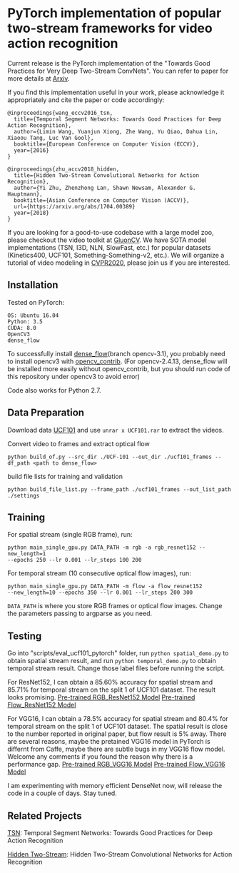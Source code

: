 # PyTorch implementation of popular two-stream frameworks for video action recognition

Current release is the PyTorch implementation of the "Towards Good Practices for Very Deep Two-Stream ConvNets". You can refer to paper for more details at [Arxiv](https://arxiv.org/abs/1507.02159).

If you find this implementation useful in your work, please acknowledge it appropriately and cite the paper or code accordingly:

```
@inproceedings{wang_eccv2016_tsn,
  title={Temporal Segment Networks: Towards Good Practices for Deep Action Recognition},
  author={Limin Wang, Yuanjun Xiong, Zhe Wang, Yu Qiao, Dahua Lin, Xiaoou Tang, Luc Van Gool},
  booktitle={European Conference on Computer Vision (ECCV)},
  year={2016}
}

@inproceedings{zhu_accv2018_hidden,
  title={Hidden Two-Stream Convolutional Networks for Action Recognition},
  author={Yi Zhu, Zhenzhong Lan, Shawn Newsam, Alexander G. Hauptmann},
  booktitle={Asian Conference on Computer Vision (ACCV)},
  url={https://arxiv.org/abs/1704.00389}
  year={2018}
}
```

If you are looking for a good-to-use codebase with a large model zoo, please checkout the video toolkit at [GluonCV](https://gluon-cv.mxnet.io/model_zoo/action_recognition.html). We have SOTA model implementations (TSN, I3D, NLN, SlowFast, etc.) for popular datasets (Kinetics400, UCF101, Something-Something-v2, etc.). We will organize a tutorial of video modeling in [CVPR2020](https://cvpr20-video.mxnet.io/), please join us if you are interested. 

## Installation

Tested on PyTorch:
```
OS: Ubuntu 16.04
Python: 3.5
CUDA: 8.0
OpenCV3
dense_flow
```
To successfully install [dense_flow](https://github.com/yjxiong/dense_flow/tree/opencv-3.1)(branch opencv-3.1), you probably need to install opencv3 with [opencv_contrib](https://github.com/opencv/opencv_contrib). (For opencv-2.4.13, dense_flow will be installed more easily without  opencv_contrib, but you should run code of this repository under opencv3 to avoid error)

Code also works for Python 2.7.

## Data Preparation
Download data [UCF101](http://crcv.ucf.edu/data/UCF101.php) and use `unrar x UCF101.rar` to extract the videos.

Convert video to frames and extract optical flow
```
python build_of.py --src_dir ./UCF-101 --out_dir ./ucf101_frames --df_path <path to dense_flow>
```
build file lists for training and validation
```
python build_file_list.py --frame_path ./ucf101_frames --out_list_path ./settings
```

## Training

For spatial stream (single RGB frame), run:
```
python main_single_gpu.py DATA_PATH -m rgb -a rgb_resnet152 --new_length=1
--epochs 250 --lr 0.001 --lr_steps 100 200
```

For temporal stream (10 consecutive optical flow images), run:
```
python main_single_gpu.py DATA_PATH -m flow -a flow_resnet152
--new_length=10 --epochs 350 --lr 0.001 --lr_steps 200 300
```

`DATA_PATH` is where you store RGB frames or optical flow images. Change the parameters passing to argparse as you need.

## Testing

Go into "scripts/eval_ucf101_pytorch" folder, run `python spatial_demo.py` to obtain spatial stream result, and run `python temporal_demo.py` to obtain temporal stream result. Change those label files before running the script.

For ResNet152, I can obtain a 85.60% accuracy for spatial stream and 85.71% for temporal stream on the split 1 of UCF101 dataset. The result looks promising.
[Pre-trained RGB_ResNet152 Model](https://drive.google.com/open?id=1BU8TyW7u-skmkQFAVlQhA_5ZZvugZXAt)
[Pre-trained Flow_ResNet152 Model](https://drive.google.com/open?id=1KPoPYAslsdOMXbtqfi2y8TTn7zDEz898)

For VGG16, I can obtain a 78.5% accuracy for spatial stream and 80.4% for temporal stream on the split 1 of UCF101 dataset. The spatial result is close to the number reported in original paper, but flow result is 5% away. There are several reasons, maybe the pretained VGG16 model in PyTorch is differnt from Caffe, maybe there are subtle bugs in my VGG16 flow model. Welcome any comments if you found the reason why there is a performance gap.
[Pre-trained RGB_VGG16 Model](https://drive.google.com/open?id=1o-83QlDXN1EC4HVgNfJtDNvYCs72A26O)
[Pre-trained Flow_VGG16 Model](https://drive.google.com/open?id=1mATFI0QAHj6OgzJLzw9fhXNH1kpzQmDo)

I am experimenting with memory efficient DenseNet now, will release the code in a couple of days. Stay tuned.

## Related Projects

[TSN](https://github.com/yjxiong/temporal-segment-networks): Temporal Segment Networks: Towards Good Practices for Deep Action Recognition

[Hidden Two-Stream](https://github.com/bryanyzhu/Hidden-Two-Stream): Hidden Two-Stream Convolutional Networks for Action Recognition
